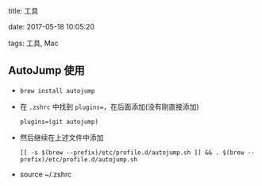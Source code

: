 title: 工具

date: 2017-05-18 10:05:20

tags: 工具, Mac


## AutoJump 使用

- `brew install autojump`

- 在 `.zshrc` 中找到 `plugins=`，在后面添加(没有刚直接添加)

  ``` shell 
  plugins=(git autojump)
  ```

- 然后继续在上述文件中添加

  ```shell
  [[ -s $(brew --prefix)/etc/profile.d/autojump.sh ]] && . $(brew --prefix)/etc/profile.d/autojump.sh
  ```

- source ~/.zshrc